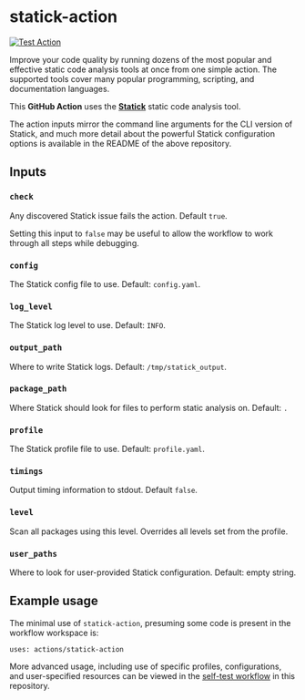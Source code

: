 # statick-action

[![Test Action](https://github.com/kogut/statick/actions/workflows/self-test.yml/badge.svg?branch=525-move-statick-action-into-this-main-repo)](https://github.com/kogut/statick/actions/workflows/self-test.yml)

Improve your code quality by running dozens of the most popular and effective static code analysis
tools at once from one simple action.
The supported tools cover many popular programming, scripting, and documentation languages.

This **GitHub Action** uses the **[Statick](https://github.com/triboelectric/statick)** static code analysis tool.

The action inputs mirror the command line arguments for the CLI version of
Statick, and much more detail about the powerful Statick configuration options is
available in the README of the above repository.

## Inputs

### `check`

Any discovered Statick issue fails the action. Default `true`.

Setting this input to `false` may be useful to allow the workflow to work through all steps while debugging.

### `config`

The Statick config file to use. Default: `config.yaml`.

### `log_level`

The Statick log level to use. Default: `INFO`.

### `output_path`

Where to write Statick logs. Default: `/tmp/statick_output`.

### `package_path`

Where Statick should look for files to perform static analysis on. Default: `.`

### `profile`

The Statick profile file to use. Default: `profile.yaml`.

### `timings`

Output timing information to stdout. Default `false`.

### `level`

Scan all packages using this level. Overrides all levels set from the profile.

### `user_paths`

Where to look for user-provided Statick configuration. Default: empty string.

## Example usage

The minimal use of `statick-action`, presuming some code is present in the workflow workspace is:

```shell
uses: actions/statick-action
```

More advanced usage, including use of specific profiles, configurations,
and user-specified resources can be viewed in the
[self-test workflow](https://github.com/triboelectric/statick/blob/main/.github/workflows/self-test.yml)
in this repository.
